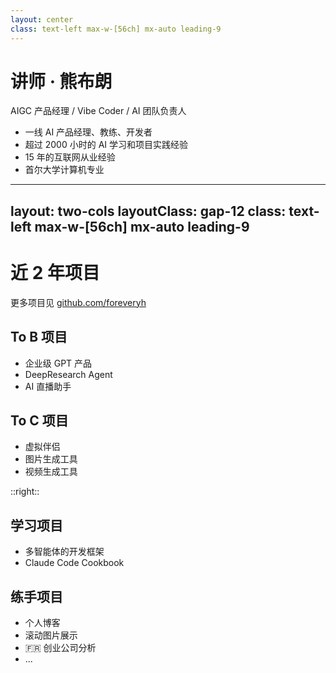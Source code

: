 ```yaml
---
layout: center
class: text-left max-w-[56ch] mx-auto leading-9
---
```


# 讲师 · 熊布朗
<p class="text-gray-500 text-xl mt-2">AIGC 产品经理 / Vibe Coder / AI 团队负责人</p>

- 一线 AI 产品经理、教练、开发者
- 超过 2000 小时的 AI 学习和项目实践经验
- 15 年的互联网从业经验
- 首尔大学计算机专业

---
layout: two-cols
layoutClass: gap-12
class: text-left max-w-[56ch] mx-auto leading-9
---

# 近 2 年项目
<p class="text-sm text-gray-500">更多项目见 <a href="https://github.com/foreveryh" target="_blank" class="underline">github.com/foreveryh</a></p>

## To B 项目

- 企业级 GPT 产品
- DeepResearch Agent
- AI 直播助手


## To C 项目

- 虚拟伴侣
- 图片生成工具
- 视频生成工具

::right::

## 学习项目

- 多智能体的开发框架
- Claude Code Cookbook

## 练手项目

- 个人博客
- 滚动图片展示
- 🇫🇷 创业公司分析
- ...

